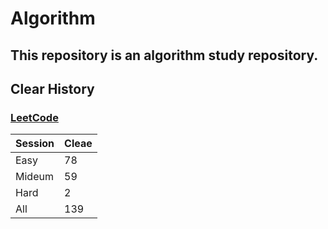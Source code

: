 # Algorithm

## This repository is an algorithm study repository.

## Clear History
### [LeetCode](https://leetcode.com/)

|Session|Cleae|
|------|--|
|Easy|78|
|Mideum|59|
|Hard|2|
|All|139|
